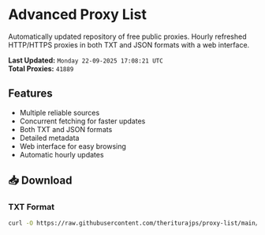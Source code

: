 # Advanced Proxy List

Automatically updated repository of free public proxies. Hourly refreshed HTTP/HTTPS proxies in both TXT and JSON formats with a web interface.

**Last Updated:** `Monday 22-09-2025 17:08:21 UTC`  
**Total Proxies:** `41889`

## Features
- Multiple reliable sources
- Concurrent fetching for faster updates
- Both TXT and JSON formats
- Detailed metadata
- Web interface for easy browsing
- Automatic hourly updates

## 📥 Download

### TXT Format
```bash
curl -O https://raw.githubusercontent.com/theriturajps/proxy-list/main/proxies.txt